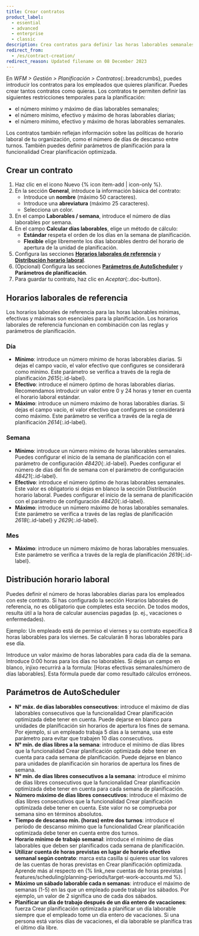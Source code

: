 ```yaml
---
title: Crear contratos
product_label:
  - essential
  - advanced
  - enterprise
  - classic
description: Crea contratos para definir las horas laborables semanales y otras normas para tus empleados.
redirect_from:
  - /es/contract-creation/
redirect_reason: Updated filename on 08 December 2023
---
```


En _WFM > Gestión > Planificación > Contratos_{:.breadcrumbs}, puedes introducir los contratos para los empleados que quieres planificar. Puedes crear tantos contratos como quieras. Los contratos te permiten definir las siguientes restricciones temporales para la planificación:

- el número mínimo y máximo de días laborables semanales;
- el número mínimo, efectivo y máximo de horas laborables diarias;
- el número mínimo, efectivo y máximo de horas laborables semanales.

Los contratos también reflejan información sobre las políticas de horario laboral de tu organización, como el número de días de descanso entre turnos. También puedes definir parámetros de planificación para la funcionalidad Crear planificación optimizada.

## Crear un contrato

1. Haz clic en el icono Nuevo {% icon item-add | icon-only %}.
2. En la sección **General**, introduce la información básica del contrato:<br>
    - Introduce un **nombre** (máximo 50 caracteres).
    - Introduce una **abreviatura** (máximo 25 caracteres).
    - Selecciona un color.
3. En el campo **Laborables / semana**, introduce el número de días laborables por semana.
4. En el campo **Calcular días laborables**, elige un método de cálculo: <br>
    - **Estándar** respeta el orden de los días en la semana de planificación.<br>
    - **Flexible** elige libremente los días laborables dentro del horario de apertura de la unidad de planificación.
5. Configura las secciones [**Horarios laborales de referencia**](#horarios-laborales-de-referencia) y [**Distribución horario laboral**](#distribución-horario-laboral).
6. (Opcional) Configura las secciones [**Parámetros de AutoScheduler**](#parámetros-de-autoscheduler) y **Parámetros de planificación**.
7. Para guardar tu contrato, haz clic en _Aceptar_{:.doc-button}.

## Horarios laborales de referencia

Los horarios laborales de referencia para las horas laborables mínimas, efectivas y máximas son esenciales para la planificación. Los horarios laborales de referencia funcionan en combinación con las reglas y parámetros de planificación.

### Día

- **Mínimo**: introduce un número mínimo de horas laborables diarias. Si dejas el campo vacío, el valor efectivo que configures se considerará como mínimo. Este parámetro se verifica a través de la regla de planificación _2615_{:.id-label}.
- **Efectivo**: introduce el número óptimo de horas laborables diarias. Recomendamos introducir un valor entre 0 y 24 horas y tener en cuenta el horario laboral estándar.
- **Máximo**: introduce un número máximo de horas laborables diarias. Si dejas el campo vacío, el valor efectivo que configures se considerará como máximo. Este parámetro se verifica a través de la regla de planificación _2614_{:.id-label}.

### Semana

- **Mínimo**: introduce un número mínimo de horas laborables semanales. Puedes configurar el inicio de la semana de planificación con el parámetro de configuración _48420_{:.id-label}. Puedes configurar el número de días del fin de semana con el parámetro de configuración _48421_{:.id-label}.
- **Efectivo**: introduce el número óptimo de horas laborables semanales. Este valor es obligatorio si dejas en blanco la sección Distribución horario laboral. Puedes configurar el inicio de la semana de planificación con el parámetro de configuración _48420_{:.id-label}.
- **Máximo**: introduce un número máximo de horas laborables semanales. Este parámetro se verifica a través de las reglas de planificación _2618_{:.id-label} y _2629_{:.id-label}. 

### Mes

- **Máximo**: introduce un número máximo de horas laborables mensuales. Este parámetro se verifica a través de la regla de planificación _2619_{:.id-label}.


## Distribución horario laboral

Puedes definir el número de horas laborables diarias para los empleados con este contrato. Si has configurado la sección Horarios laborales de referencia, no es obligatorio que completes esta sección. De todos modos, resulta útil a la hora de calcular ausencias pagadas (p.&nbsp;ej., vacaciones o enfermedades).

Ejemplo:
Un empleado está de permiso el viernes y su contrato especifica 8 horas laborables para los viernes. Se calcularán 8 horas laborables para ese día.

Introduce un valor máximo de horas laborables para cada día de la semana. Introduce 0:00 horas para los días no laborables. Si dejas un campo en blanco, injixo recurrirá a la formula: [Horas efectivas semanales/número de días laborables]. Esta fórmula puede dar como resultado cálculos erróneos.

## Parámetros de AutoScheduler


- **N° máx. de días laborables consecutivos**: introduce el máximo de días laborables consecutivos que la funcionalidad Crear planificación optimizada debe tener en cuenta. Puede dejarse en blanco para unidades de planificación sin horarios de apertura los fines de semana. Por ejemplo, si un empleado trabaja 5 días a la semana, usa este parámetro para evitar que trabajen 10 días consecutivos.
- **N° mín. de días libres a la semana**: introduce el mínimo de días libres que la funcionalidad Crear planificación optimizada debe tener en cuenta para cada semana de planificación. Puede dejarse en blanco para unidades de planificación sin horarios de apertura los fines de semana.
- **N° mín. de días libres consecutivos a la semana**: introduce el mínimo de días libres consecutivos que la funcionalidad Crear planificación optimizada debe tener en cuenta para cada semana de planificación.
- **Número máximo de días libres consecutivos**: introduce el máximo de días libres consecutivos que la funcionalidad Crear planificación optimizada debe tener en cuenta. Este valor no se comprueba por semana sino en términos absolutos.
- **Tiempo de descanso mín. (horas) entre dos turnos**: introduce el período de descanso mínimo que la funcionalidad Crear planificación optimizada debe tener en cuenta entre dos turnos.	
- **Horario mínimo de trabajo semanal**: introduce el mínimo de días laborables que deben ser planificados cada semana de planificación.
- **Utilizar cuenta de horas previstas en lugar de horario efectivo semanal según contrato**: marca esta casilla si quieres usar los valores de las cuentas de horas previstas en Crear planificación optimizada. Aprende más al respecto en {% link_new cuentas de horas previstas | features/scheduling/planning-periods/target-work-accounts.md %}.
- **Máximo un sábado laborable cada n semanas**: introduce el máximo de semanas (1-5) en las que un empleado puede trabajar los sábados. Por ejemplo, un valor de 2 significa uno de cada dos sábados.
- **Planificar un día de trabajo después de un día entero de vacaciones**: fuerza Crear planificación optimizada a planificar un día laborable siempre que el empleado tome un día entero de vacaciones. Si una persona está varios días de vacaciones, el día laborable se planifica tras el último día libre.